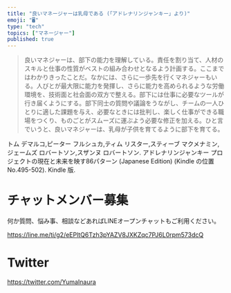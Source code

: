 ```yaml
---
title: "良いマネージャーは乳母である (「アドレナリンジャンキー」より)"
emoji: "🖥"
type: "tech"
topics: ["マネージャー"]
published: true
---
```


>良いマネジャーは、部下の能力を理解している。責任を割り当て、人材のスキルと仕事の性質がベストの組み合わせとなるよう計画する。ここまではわかりきったことだ。なかには、さらに一歩先を行くマネジャーもいる。人びとが最大限に能力を発揮し、さらに能力を高められるような労働環境を、技術面と社会面の双方で整える。部下には仕事に必要なツールが行き届くようにする。部下同士の質問や議論をうながし、チームの一人ひとりに適した課題を与え、必要なときには批判し、楽しく仕事ができる職場をつくり、ものごとがスムーズに運ぶよう必要な修正を加える。ひと言でいうと、良いマネジャーは、乳母が子供を育てるように部下を育てる。

トム デマルコ,ピーター フルシュカ,ティム リスター,スティーブ マクメナミン,ジェームズ ロバートソン,スザンヌ ロバートソン. アドレナリンジャンキー プロジェクトの現在と未来を映す86パターン (Japanese Edition) (Kindle の位置No.495-502). Kindle 版. 

<!-- Update From Qiita API -->

# チャットメンバー募集


何か質問、悩み事、相談などあればLINEオープンチャットもご利用ください。

https://line.me/ti/g2/eEPltQ6Tzh3pYAZV8JXKZqc7PJ6L0rpm573dcQ


# Twitter

https://twitter.com/YumaInaura

<!-- Update From Qiita API -->

